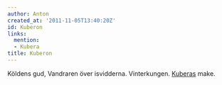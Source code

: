 ```yaml
---
author: Anton
created_at: '2011-11-05T13:40:20Z'
id: Kuberon
links:
  mention:
  - Kubera
title: Kuberon
---
```


Köldens gud, Vandraren över isvidderna. Vinterkungen. [Kuberas] make.

  [Kuberas]: Kubera

